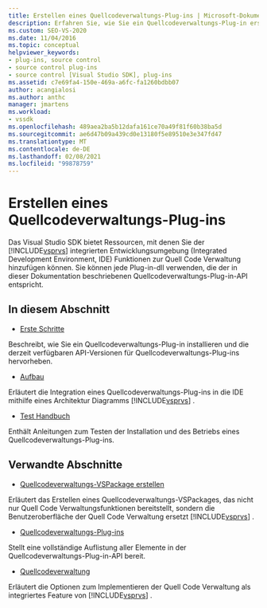 ```yaml
---
title: Erstellen eines Quellcodeverwaltungs-Plug-ins | Microsoft-Dokumentation
description: Erfahren Sie, wie Sie ein Quellcodeverwaltungs-Plug-in erstellen, mit dem der integrierten Entwicklungsumgebung (IDE) von Visual Studio eine Quell Code Verwaltungsfunktion hinzugefügt wird.
ms.custom: SEO-VS-2020
ms.date: 11/04/2016
ms.topic: conceptual
helpviewer_keywords:
- plug-ins, source control
- source control plug-ins
- source control [Visual Studio SDK], plug-ins
ms.assetid: c7e69fa4-150e-469a-a6fc-fa1260bdbb07
author: acangialosi
ms.author: anthc
manager: jmartens
ms.workload:
- vssdk
ms.openlocfilehash: 489aea2ba5b12dafa161ce70a49f81f60b38ba5d
ms.sourcegitcommit: ae6d47b09a439cd0e13180f5e89510e3e347fd47
ms.translationtype: MT
ms.contentlocale: de-DE
ms.lasthandoff: 02/08/2021
ms.locfileid: "99878759"
---
```

# <a name="create-a-source-control-plug-in"></a>Erstellen eines Quellcodeverwaltungs-Plug-ins
Das Visual Studio SDK bietet Ressourcen, mit denen Sie der [!INCLUDE[vsprvs](../../code-quality/includes/vsprvs_md.md)] integrierten Entwicklungsumgebung (Integrated Development Environment, IDE) Funktionen zur Quell Code Verwaltung hinzufügen können. Sie können jede Plug-in-dll verwenden, die der in dieser Dokumentation beschriebenen Quellcodeverwaltungs-Plug-in-API entspricht.

## <a name="in-this-section"></a>In diesem Abschnitt
- [Erste Schritte](../../extensibility/internals/getting-started-with-source-control-plug-ins.md)

 Beschreibt, wie Sie ein Quellcodeverwaltungs-Plug-in installieren und die derzeit verfügbaren API-Versionen für Quellcodeverwaltungs-Plug-ins hervorheben.

- [Aufbau](../../extensibility/internals/source-control-plug-in-architecture.md)

 Erläutert die Integration eines Quellcodeverwaltungs-Plug-ins in die IDE mithilfe eines Architektur Diagramms [!INCLUDE[vsprvs](../../code-quality/includes/vsprvs_md.md)] .

- [Test Handbuch](../../extensibility/internals/test-guide-for-source-control-plug-ins.md)

 Enthält Anleitungen zum Testen der Installation und des Betriebs eines Quellcodeverwaltungs-Plug-ins.

## <a name="related-sections"></a>Verwandte Abschnitte
- [Quellcodeverwaltungs-VSPackage erstellen](../../extensibility/internals/creating-a-source-control-vspackage.md)

 Erläutert das Erstellen eines Quellcodeverwaltungs-VSPackages, das nicht nur Quell Code Verwaltungsfunktionen bereitstellt, sondern die Benutzeroberfläche der Quell Code Verwaltung ersetzt [!INCLUDE[vsprvs](../../code-quality/includes/vsprvs_md.md)] .

- [Quellcodeverwaltungs-Plug-ins](../../extensibility/source-control-plug-ins.md)

 Stellt eine vollständige Auflistung aller Elemente in der Quellcodeverwaltungs-Plug-in-API bereit.

- [Quellcodeverwaltung](../../extensibility/internals/source-control.md)

 Erläutert die Optionen zum Implementieren der Quell Code Verwaltung als integriertes Feature von [!INCLUDE[vsprvs](../../code-quality/includes/vsprvs_md.md)] .
